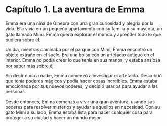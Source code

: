 # Capítulo 1. La aventura de Emma

Emma era una niña de Ginebra con una gran curiosidad y alegría por la vida. Ella vivía en un pequeño apartamento con su familia y su mascota, un gato llamado Mimi. Emma quería explorar el mundo y aprender todo lo que pudiera sobre él.

Un día, mientras caminaba por el parque con Mimi, Emma encontró un objeto extraño en el suelo. Era una bolsa con un artefacto antiguo en el interior. Emma no podía creer lo que tenía en sus manos, y estaba ansiosa por saber más sobre él.

Sin decir nada a nadie, Emma comenzó a investigar el artefacto. Descubrió que tenía poderes mágicos y podía hacer cosas increíbles. Emma estaba emocionada por sus nuevos poderes, y decidió usarlos para ayudar a las personas.

Desde entonces, Emma comenzó a vivir una gran aventura, usando sus poderes para resolver misterios y ayudar a aquellos en necesidad. Con su gato Mimi a su lado, Emma estaba lista para hacer cualquier cosa para proteger a su ciudad y hacer un mundo mejor.